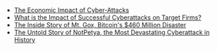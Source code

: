 
* [The Economic Impact of Cyber-Attacks](http://www.au.af.mil/au/awc/awcgate/crs/rl32331.pdf)
* [What is the Impact of Successful Cyberattacks on Target Firms?](http://www.nber.org/papers/w24409)
* [The Inside Story of Mt. Gox, Bitcoin's $460 Million Disaster](https://www.wired.com/2014/03/bitcoin-exchange/)
* [The Untold Story of NotPetya, the Most Devastating Cyberattack in History](https://www.wired.com/story/notpetya-cyberattack-ukraine-russia-code-crashed-the-world/)
